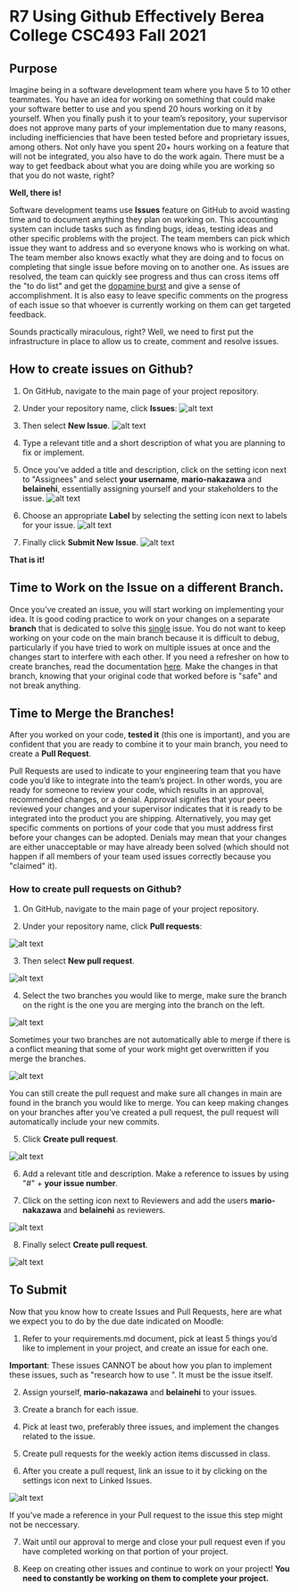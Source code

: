 # **R7 Using Github Effectively  Berea College CSC493 Fall 2021**

    
## Purpose

Imagine being in a software development team where you have 5 to 10 other teammates. You have an idea for working on something that could make your software better to use and you spend 20 hours working on it by yourself. When you finally push it to your team’s repository, your supervisor does not approve many parts of your implementation due to many reasons, including inefficiencies that have been tested before and proprietary issues, among others. Not only have you spent 20+ hours working on a feature that will not be integrated, you also have to do the work again. There must be a way to get feedback about what you are doing while you are working so that you do not waste, right?

**Well, there is!**

Software development teams use **Issues** feature on GitHub to avoid wasting time and to document anything they plan on working on. This accounting system can include tasks such as finding bugs, ideas, testing ideas and other specific problems with the project. The team members can pick which issue they want to address and so everyone knows who is working on what. The team member also knows exactly what they are doing and to focus on completing that single issue before moving on to another one. As issues are resolved, the team can quickly see progress and thus can cross items off the "to do list" and get the [dopamine burst](http://blog.idonethis.com/the-science-of-motivation-your-brain-on-dopamine/) and give a sense of accomplishment. It is also easy to leave specific comments on the progress of each issue so that whoever is currently working on them can get targeted feedback.

Sounds practically miraculous, right? Well, we need to first put the infrastructure in place to allow us to create, comment and resolve issues.

## **How to create issues on Github?**

1. On GitHub, navigate to the main page of your project repository.

2. Under your repository name, click **Issues**: 
![alt text](https://github.com/BC-senior-projects/git-repo-setup-belainehi/blob/main/Issues-Clicked.png "Select Issue")

3. Then select **New Issue**.
![alt text](https://github.com/BC-senior-projects/git-repo-setup-belainehi/blob/main/Issues-Button.png "Issues-Button")

4. Type a relevant title and a short description of what you are planning to fix or implement. 

5. Once you’ve added a title and description, click on the setting icon next to "Assignees" and select **your username**, **mario-nakazawa** and **belainehi**, essentially assigning yourself and your stakeholders to the issue. 
![alt text](https://github.com/BC-senior-projects/git-repo-setup-belainehi/blob/main/Assignees.png "Assignees")

6. Choose an appropriate **Label** by selecting the setting icon next to labels for your issue. 
![alt text](https://github.com/BC-senior-projects/git-repo-setup-belainehi/blob/main/Labels.png "Labels")

7. Finally click **Submit New Issue**. 
![alt text](https://github.com/BC-senior-projects/git-repo-setup-belainehi/blob/main/Submit%20new%20issue.png "Submit New Issue")

**That is it!**

## **Time to Work on the Issue on a different Branch.**

Once you’ve created an issue, you will start working on implementing your idea. It is good coding practice to work on your changes on a separate **branch** that is dedicated to solve this <ins>single</ins> issue. You do not want to keep working on your code on the main branch because it is difficult to debug, particularly if you have tried to work on multiple issues at once and the changes start to interfere with each other. If you need a refresher on how to create branches, read the documentation [here](https://docs.github.com/en/desktop/contributing-and-collaborating-using-github-desktop/making-changes-in-a-branch/managing-branches). Make the changes in that branch, knowing that your original code that worked before is "safe" and not break anything.

## **Time to Merge the Branches!**

After you worked on your code, **tested it** (this one is important), and you are confident that you are ready to combine it to your main branch, you need to create a **Pull Request**.

Pull Requests are used to indicate to your engineering team that you have code you’d like to integrate into the team’s project. In other words, you are ready for someone to review your code, which results in an approval, recommended changes, or a denial. Approval signifies that your peers reviewed your changes and your supervisor indicates that it is ready to be integrated into the product you are shipping. Alternatively, you may get specific comments on portions of your code that you must address first before your changes can be adopted. Denials may mean that your changes are either unacceptable or may have already been solved (which should not happen if all members of your team used issues correctly because you "claimed" it).

### **How to create pull requests on Github?**

1. On GitHub, navigate to the main page of your project repository.

2. Under your repository name, click **Pull requests**: 

![alt text](https://github.com/BC-senior-projects/git-repo-setup-belainehi/blob/main/Pull%20Requests/Pull%20Request%20Clicked.png "Pull Request")

3. Then select **New pull request**.

![alt text](https://github.com/BC-senior-projects/git-repo-setup-belainehi/blob/main/Pull%20Requests/New%20Pull%20Request%20Button.png "New Pull Request")

4. Select the two branches you would like to merge, make sure the branch on the right is the one you are merging into the branch on the left. 

![alt text](https://github.com/BC-senior-projects/git-repo-setup-belainehi/blob/main/Pull%20Requests/Select%20Separate%20Branches.png "Separate Branches")

Sometimes your two branches are not automatically able to merge if there is a conflict meaning that some of your work might get overwritten if you merge the branches. 

![alt text](https://github.com/BC-senior-projects/git-repo-setup-belainehi/blob/main/Pull%20Requests/Can't%20Automatically%20Merge.png "Can't merge automatically")

You can still create the pull request and make sure all changes in main are found in the branch you would like to merge. You can keep making changes on your branches after you’ve created  a pull request, the pull request will automatically include your new commits. 

5. Click **Create pull request**.

![alt text](https://github.com/BC-senior-projects/git-repo-setup-belainehi/blob/main/Pull%20Requests/Create%20Pull%20Request%20Button.png "Create pull request")

6. Add a relevant title and description. Make a reference to issues by using "#" + **your issue number**.

7. Click on the setting icon next to Reviewers and add the users **mario-nakazawa** and **belainehi** as reviewers.

![alt text](https://github.com/BC-senior-projects/git-repo-setup-belainehi/blob/main/Pull%20Requests/Reviewers.png "Reviewers")

8. Finally select **Create pull request**.
  
![alt text](https://github.com/BC-senior-projects/git-repo-setup-belainehi/blob/main/Create%20Pull%20Request.png "Create pull request")

  
## **To Submit**
Now that you know how to create Issues and Pull Requests, here are what we expect you to do by the due date indicated on Moodle:

1. Refer to your requirements.md document, pick at least 5 things you’d like to implement in your project, and create an issue for each one. 
  
  **Important**: These issues CANNOT be about how you plan to implement these issues, such as "research how to use <language or function>". It must be the issue itself.
  
2. Assign yourself, **mario-nakazawa** and **belainehi** to your issues.
  
3. Create a branch for each issue.
  
4. Pick at least two, preferably three issues, and implement the changes related to the issue.
  
5. Create pull requests for the weekly action items discussed in class. 
  
6. After you create a pull request, link an issue to it by clicking on the settings icon next to Linked Issues. 

 ![alt text](https://github.com/BC-senior-projects/git-repo-setup-belainehi/blob/main/Pull%20Requests/Linked%20Issue.png "Link Issue")
  
  If you've made a reference in your Pull request to the issue this step might not be neccessary. 
  
7. Wait until our approval to merge and close your pull request even if you have completed working on that portion of your project. 

8. Keep on creating other issues and continue to work on your project! **You need to constantly be working on them to complete your project.**







